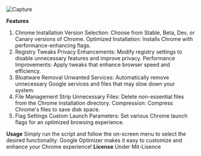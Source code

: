 
![Capture](https://github.com/user-attachments/assets/d23237ab-5402-4d5a-8e7c-bda7877bcf04)

**Features**
1. Chrome Installation
Version Selection: Choose from Stable, Beta, Dev, or Canary versions of Chrome.
Optimized Installation: Installs Chrome with performance-enhancing flags.
2. Registry Tweaks
Privacy Enhancements: Modify registry settings to disable unnecessary features and improve privacy.
Performance Improvements: Apply tweaks that enhance browser speed and efficiency.
3. Bloatware Removal
Unwanted Services: Automatically remove unnecessary Google services and files that may slow down your system.
4. File Management
Strip Unnecessary Files: Delete non-essential files from the Chrome installation directory.
Compression: Compress Chrome's files to save disk space.
5. Flag Settings
Custom Launch Parameters: Set various Chrome launch flags for an optimized browsing experience.

**Usage**
Simply run the script and follow the on-screen menu to select the desired functionality. Google Optimizer makes it easy to customize and enhance your Chrome experience!
**License**
Under Mit-Lisence
